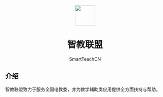<div align="center">

<image src="https://static.smart-teach.cn/logos/full.jpg" height="64"/>

# 智教联盟

SmartTeachCN

</div>

## 介绍

智教联盟致力于服务全国电教委，并为教学辅助类应用提供全方面扶持与帮助。
